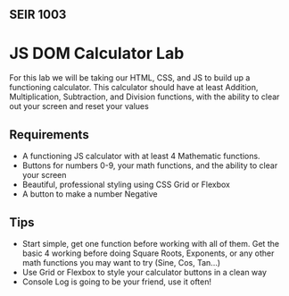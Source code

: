 ## SEIR 1003

# JS DOM Calculator Lab

For this lab we will be taking our HTML, CSS, and JS to build up a functioning calculator. This calculator should have at least Addition, Multiplication, Subtraction, and Division functions, with the ability to clear out your screen and reset your values



## Requirements

- A functioning JS calculator with at least 4 Mathematic functions. 
- Buttons for numbers 0-9, your math functions, and the ability to clear your screen
- Beautiful, professional styling using CSS Grid or Flexbox
- A button to make a number Negative

## Tips

- Start simple, get one function before working with all of them. Get the basic 4 working before doing Square Roots, Exponents, or any other math functions you may want to try (Sine, Cos, Tan...)
- Use Grid or Flexbox to style your calculator buttons in a clean way
- Console Log is going to be your friend, use it often!
